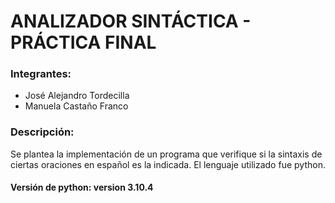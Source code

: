 # ANALIZADOR SINTÁCTICA - PRÁCTICA FINAL

### Integrantes:
- José Alejandro Tordecilla
- Manuela Castaño Franco

### Descripción:

Se plantea la implementación de un programa que verifique si la sintaxis de ciertas oraciones en español es la indicada. 
El lenguaje utilizado fue python.

#### Versión de python: version 3.10.4
